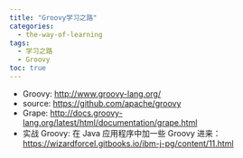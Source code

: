 ```yaml
---
title: "Groovy学习之路"
categories:
  - the-way-of-learning
tags:
  - 学习之路
  - Groovy
toc: true
---
```


* Groovy: <http://www.groovy-lang.org/>
* source: <https://github.com/apache/groovy>
* Grape: <http://docs.groovy-lang.org/latest/html/documentation/grape.html>
* 实战 Groovy: 在 Java 应用程序中加一些 Groovy 进来：<https://wizardforcel.gitbooks.io/ibm-j-pg/content/11.html>
